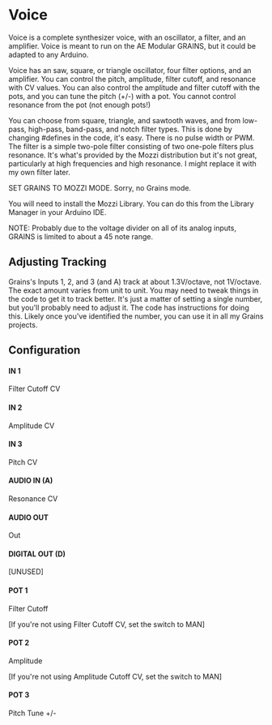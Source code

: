 # Voice

Voice is a complete synthesizer voice, with an oscillator, a filter, and an amplifier. Voice is meant to run on the AE Modular GRAINS, but it could be adapted to any Arduino.

Voice has an saw, square, or triangle oscillator, four filter options, and an amplifier.   You can control the pitch, amplitude, filter cutoff, and resonance with CV values.   You can also control the amplitude and filter cutoff with the pots, and you can tune the pitch (+/-) with a pot.  You cannot control resonance from the pot (not enough pots!)

You can choose from square, triangle, and sawtooth waves, and from low-pass, high-pass,  band-pass, and notch filter types.  This is done by changing #defines in the code, it's easy.  There is no pulse width or PWM. The filter is a simple two-pole filter consisting of two one-pole filters plus resonance. It's what's provided by the Mozzi distribution but it's not great, particularly at high frequencies and high resonance.  I might replace it with my own filter later.

SET GRAINS TO MOZZI MODE.  Sorry, no Grains mode.

You will need to install the Mozzi Library.  You can do this from the Library Manager in your Arduino IDE.

NOTE: Probably due to the voltage divider on all of its analog inputs, GRAINS is limited to about a 45 note range.  

## Adjusting Tracking

Grains's Inputs 1, 2, and 3 (and A) track at about 1.3V/octave, not 1V/octave.  The exact amount varies from unit to unit.  You may need to tweak things in the code to get it to track better.  It's just a matter of setting a single number, but you'll probably need to adjust it.  The code has instructions for doing this.  Likely once you've identified the number, you can use it in all my Grains projects.

## Configuration

#### IN 1
Filter Cutoff CV
#### IN 2
Amplitude CV
#### IN 3
Pitch CV 
#### AUDIO IN (A)
Resonance CV
#### AUDIO OUT
Out
#### DIGITAL OUT (D) 
[UNUSED]
#### POT 1
Filter Cutoff

[If you're not using Filter Cutoff CV, set the switch to MAN]
#### POT 2
Amplitude

[If you're not using Amplitude Cutoff CV, set the switch to MAN]
#### POT 3
Pitch Tune +/-
